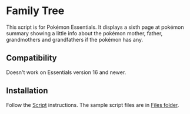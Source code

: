 # Family Tree
This script is for Pokémon Essentials. It displays a sixth page at pokémon summary showing a little info about the pokémon mother, father, grandmothers and grandfathers if the pokémon has any.

## Compatibility
Doesn't work on Essentials version 16 and newer.

## Installation
Follow the [Script](/Script.rb) instructions. The sample script files are in [Files folder](/Files).